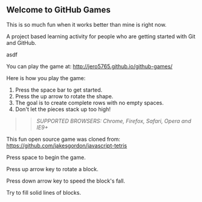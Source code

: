## Welcome to GitHub Games

This is so much fun when it works better than mine is right now.

A project based learning activity for people who are getting started with Git and GitHub.

asdf

You can play the game at: http://jero5765.github.io/github-games/

Here is how you play the game:
1. Press the space bar to get started.
2. Press the up arrow to rotate the shape.
3. The goal is to create complete rows with no empty spaces.
4. Don't let the pieces stack up too high!

>> _*SUPPORTED BROWSERS*: Chrome, Firefox, Safari, Opera and IE9+_

This fun open source game was cloned from: https://github.com/jakesgordon/javascript-tetris

Press space to begin the game.

Press up arrow key to rotate a block.

Press down arrow key to speed the block's fall.

Try to fill solid lines of blocks.
